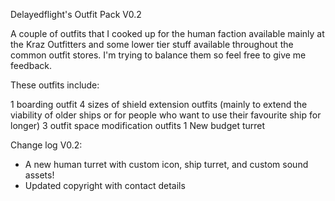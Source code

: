 Delayedflight's Outfit Pack V0.2

A couple of outfits that I cooked up for the human faction available mainly at the Kraz Outfitters and some lower tier stuff available throughout the common outfit stores. I'm trying to balance them so feel free to give me feedback.

These outfits include:

1 boarding outfit 
4 sizes of shield extension outfits (mainly to extend the viability of older ships or for people who want to use their favourite ship for longer) 
3 outfit space modification outfits
1 New budget turret

Change log V0.2:
- A new human turret with custom icon, ship turret, and custom sound assets!
- Updated copyright with contact details
